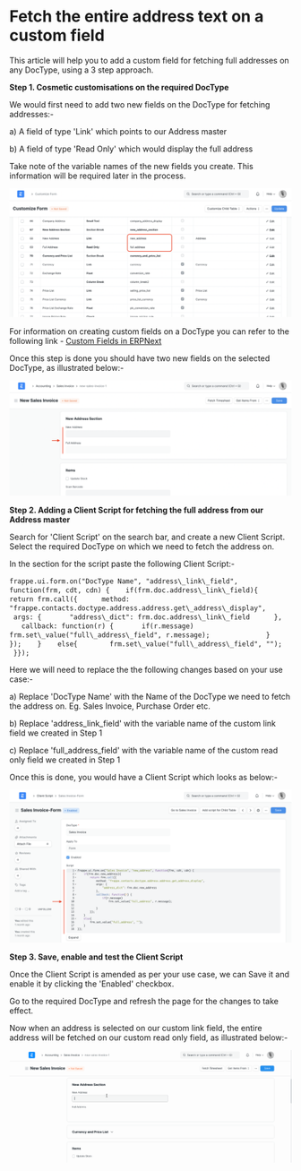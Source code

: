 
# Fetch the entire address text on a custom field



This article will help you to add a custom field for fetching full addresses on any DocType, using a 3 step approach.

  


**Step 1. Cosmetic customisations on the required DocType**

  


We would first need to add two new fields on the DocType for fetching addresses:-

  


a) A field of type 'Link' which points to our Address master

b) A field of type 'Read Only' which would display the full address

  


Take note of the variable names of the new fields you create. This information will be required later in the process.

  


![](/files/q90efZM.png)

  


For information on creating custom fields on a DocType you can refer to the following link - [Custom Fields in ERPNext](https://docs.erpnext.com/docs/en/customize-erpnext/custom-field)

  


Once this step is done you should have two new fields on the selected DocType, as illustrated below:-

  


![](/files/SabQi7A.png)

  


  


**Step 2. Adding a Client Script for fetching the full address from our Address master**

  


Search for 'Client Script' on the search bar, and create a new Client Script. Select the required DocType on which we need to fetch the address on.

  


In the section for the script paste the following Client Script:-

  



```
frappe.ui.form.on("DocType Name", "address\_link\_field", function(frm, cdt, cdn) {    if(frm.doc.address\_link\_field){     return frm.call({      method: "frappe.contacts.doctype.address.address.get\_address\_display",      args: {       "address\_dict": frm.doc.address\_link\_field      },      callback: function(r) {       if(r.message)           frm.set\_value("full\_address\_field", r.message);              }     });    }    else{        frm.set\_value("full\_address\_field", "");    }});
```
  


Here we will need to replace the the following changes based on your use case:-

a) Replace 'DocType Name' with the Name of the DocType we need to fetch the address on. Eg. Sales Invoice, Purchase Order etc.

b) Replace 'address\_link\_field' with the variable name of the custom link field we created in Step 1

c) Replace 'full\_address\_field' with the variable name of the custom read only field we created in Step 1

  


Once this is done, you would have a Client Script which looks as below:-

  


![](/files/VukPzs4.png)

  


**Step 3. Save, enable and test the Client Script**

  


Once the Client Script is amended as per your use case, we can Save it and enable it by clicking the 'Enabled' checkbox.

Go to the required DocType and refresh the page for the changes to take effect.

  


Now when an address is selected on our custom link field, the entire address will be fetched on our custom read only field, as illustrated below:-

  


![](/files/W3kxhT2.gif)




